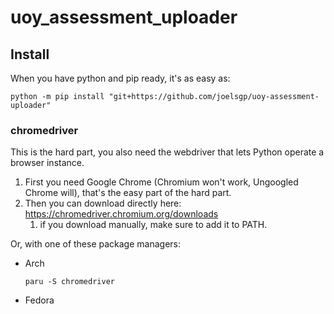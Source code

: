 # uoy_assessment_uploader

## Install
When you have python and pip ready, it's as easy as:
```shell
python -m pip install "git+https://github.com/joelsgp/uoy-assessment-uploader"
```

### chromedriver
This is the hard part, you also need the webdriver that lets Python operate a browser instance.

1. First you need Google Chrome (Chromium won't work, Ungoogled Chrome will), that's the easy part of the hard part. 
2. Then you can download directly here: <https://chromedriver.chromium.org/downloads>
   1. if you download manually, make sure to add it to PATH.

Or, with one of these package managers:
- Arch
    ```shell
    paru -S chromedriver
    ```
- Fedora
    ```shell
    
    ```
